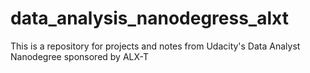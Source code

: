 # data_analysis_nanodegress_alxt
This is a repository for projects and notes from Udacity's Data Analyst Nanodegree sponsored by ALX-T
